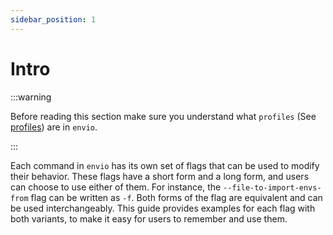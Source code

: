 ```yaml
---
sidebar_position: 1
---
```


# Intro

:::warning

Before reading this section make sure you understand what `profiles` (See [profiles](../profiles.md)) are in `envio`.

:::

Each command in `envio` has its own set of flags that can be used to modify their behavior. These flags have a short form and a long form, and users can choose to use either of them. For instance, the `--file-to-import-envs-from` flag can be written as `-f`. Both forms of the flag are equivalent and can be used interchangeably. This guide provides examples for each flag with both variants, to make it easy for users to remember and use them.

